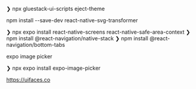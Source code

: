 ❯ npx gluestack-ui-scripts eject-theme

npm install --save-dev react-native-svg-transformer

❯ npx expo install react-native-screens react-native-safe-area-context
❯ npm install @react-navigation/native-stack
❯ npm install @react-navigation/bottom-tabs 


expo image picker

❯ npx expo install expo-image-picker                  

https://uifaces.co
